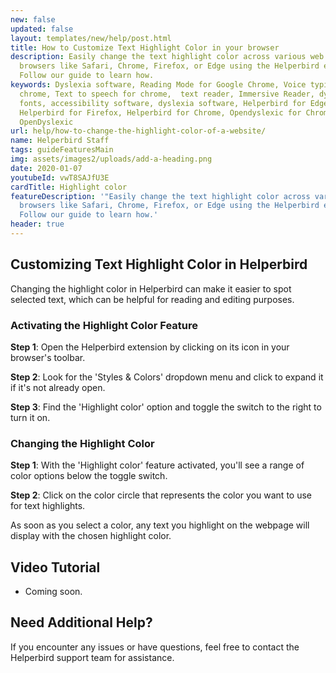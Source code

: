 ```yaml
---
new: false
updated: false
layout: templates/new/help/post.html
title: How to Customize Text Highlight Color in your browser
description: Easily change the text highlight color across various web
  browsers like Safari, Chrome, Firefox, or Edge using the Helperbird extension.
  Follow our guide to learn how.
keywords: Dyslexia software, Reading Mode for Google Chrome, Voice typing for
  chrome, Text to speech for chrome,  text reader, Immersive Reader, dyslexia
  fonts, accessibility software, dyslexia software, Helperbird for Edge,
  Helperbird for Firefox, Helperbird for Chrome, Opendyslexic for Chrome,
  OpenDyslexic
url: help/how-to-change-the-highlight-color-of-a-website/
name: Helperbird Staff
tags: guideFeaturesMain
img: assets/images2/uploads/add-a-heading.png
date: 2020-01-07
youtubeId: vwT8SAJfU3E
cardTitle: Highlight color
featureDescription: '"Easily change the text highlight color across various web
  browsers like Safari, Chrome, Firefox, or Edge using the Helperbird extension.
  Follow our guide to learn how.'
header: true
---
```


## Customizing Text Highlight Color in Helperbird

Changing the highlight color in Helperbird can make it easier to spot selected text, which can be helpful for reading and editing purposes. 

### Activating the Highlight Color Feature

**Step 1**: Open the Helperbird extension by clicking on its icon in your browser's toolbar.

**Step 2**: Look for the 'Styles & Colors' dropdown menu and click to expand it if it's not already open.

**Step 3**: Find the 'Highlight color' option and toggle the switch to the right to turn it on.

### Changing the Highlight Color

**Step 1**: With the 'Highlight color' feature activated, you'll see a range of color options below the toggle switch.

**Step 2**: Click on the color circle that represents the color you want to use for text highlights.

As soon as you select a color, any text you highlight on the webpage will display with the chosen highlight color.


## Video Tutorial

- Coming soon.

## Need Additional Help?

If you encounter any issues or have questions, feel free to contact the Helperbird support team for assistance.
